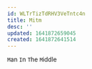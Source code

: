 ```yaml
---
id: WLTrTizTdRHV3VeTntc4n
title: Mitm
desc: ''
updated: 1641872659045
created: 1641872641514
---
```


`M`an `I`n `T`he `M`iddle
